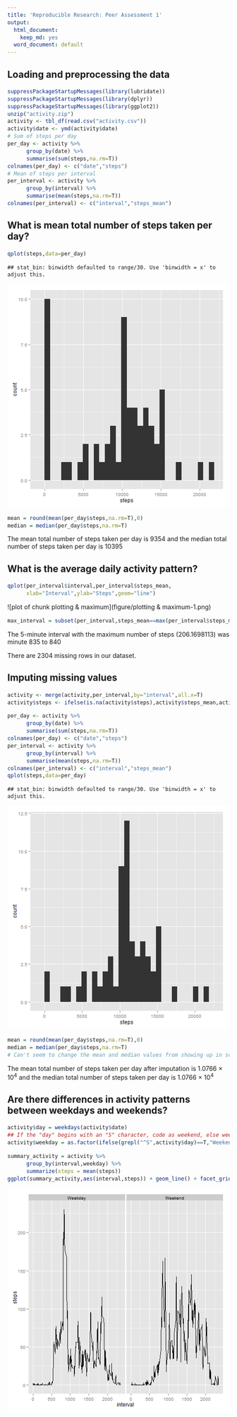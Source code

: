 ```yaml
---
title: 'Reproducible Research: Peer Assessment 1'
output:
  html_document:
    keep_md: yes
  word_document: default
---
```


## Loading and preprocessing the data

```r
suppressPackageStartupMessages(library(lubridate))
suppressPackageStartupMessages(library(dplyr))
suppressPackageStartupMessages(library(ggplot2))
unzip("activity.zip")
activity <- tbl_df(read.csv("activity.csv"))
activity$date <- ymd(activity$date)
# Sum of steps per day
per_day <- activity %>% 
      group_by(date) %>%
      summarise(sum(steps,na.rm=T))
colnames(per_day) <- c("date","steps")
# Mean of steps per interval
per_interval <- activity %>%
      group_by(interval) %>%
      summarise(mean(steps,na.rm=T))
colnames(per_interval) <- c("interval","steps_mean")
```


## What is mean total number of steps taken per day?

```r
qplot(steps,data=per_day)
```

```
## stat_bin: binwidth defaulted to range/30. Use 'binwidth = x' to adjust this.
```

![plot of chunk unnamed-chunk-1](figure/unnamed-chunk-1-1.png) 

```r
mean = round(mean(per_day$steps,na.rm=T),0)
median = median(per_day$steps,na.rm=T)
```

The mean total number of steps taken per day is 9354 and the median total number of steps taken per day is 10395

## What is the average daily activity pattern?

```r
qplot(per_interval$interval,per_interval$steps_mean,
      xlab="Interval",ylab="Steps",geom="line")
```

![plot of chunk plotting & maximum](figure/plotting & maximum-1.png) 

```r
max_interval = subset(per_interval,steps_mean==max(per_interval$steps_mean))
```

The 5-minute interval with the maximum number of steps (206.1698113) was minute 835 to 840

There are 2304 missing rows in our dataset.

## Imputing missing values

```r
activity <- merge(activity,per_interval,by="interval",all.x=T)
activity$steps <- ifelse(is.na(activity$steps),activity$steps_mean,activity$steps)
```


```r
per_day <- activity %>% 
      group_by(date) %>%
      summarise(sum(steps,na.rm=T))
colnames(per_day) <- c("date","steps")
per_interval <- activity %>%
      group_by(interval) %>%
      summarise(mean(steps,na.rm=T))
colnames(per_interval) <- c("interval","steps_mean")
qplot(steps,data=per_day)
```

```
## stat_bin: binwidth defaulted to range/30. Use 'binwidth = x' to adjust this.
```

![plot of chunk summary_stats](figure/summary_stats-1.png) 

```r
mean = round(mean(per_day$steps,na.rm=T),0)
median = median(per_day$steps,na.rm=T)
# Can't seem to change the mean and median values from showing up in scientific notations
```

The mean total number of steps taken per day after imputation is 1.0766 &times; 10<sup>4</sup> and the median total number of steps taken per day is 1.0766 &times; 10<sup>4</sup>


## Are there differences in activity patterns between weekdays and weekends?

```r
activity$day = weekdays(activity$date)
## If the "day" begins with an "S" character, code as weekend, else weekend.
activity$weekday = as.factor(ifelse(grepl("^S",activity$day)==T,"Weekend","Weekday"))
```


```r
summary_activity = activity %>%
      group_by(interval,weekday) %>%
      summarize(steps = mean(steps))
ggplot(summary_activity,aes(interval,steps)) + geom_line() + facet_grid(. ~ weekday)
```

![plot of chunk unnamed-chunk-2](figure/unnamed-chunk-2-1.png) 


